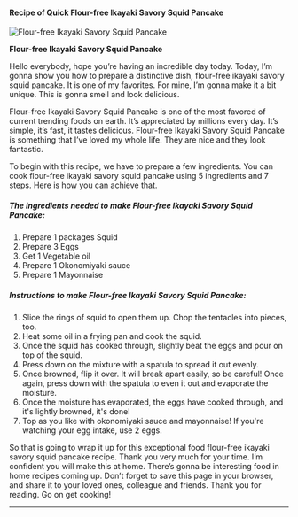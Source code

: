             

#### Recipe of Quick Flour-free Ikayaki Savory Squid Pancake

![Flour-free Ikayaki Savory Squid Pancake](https://img-global.cpcdn.com/recipes/6292811591712768/751x532cq70/flour-free-ikayaki-savory-squid-pancake-recipe-main-photo.jpg)

**Flour-free Ikayaki Savory Squid Pancake**

Hello everybody, hope you’re having an incredible day today. Today, I’m gonna show you how to prepare a distinctive dish, flour-free ikayaki savory squid pancake. It is one of my favorites. For mine, I’m gonna make it a bit unique. This is gonna smell and look delicious.

Flour-free Ikayaki Savory Squid Pancake is one of the most favored of current trending foods on earth. It’s appreciated by millions every day. It’s simple, it’s fast, it tastes delicious. Flour-free Ikayaki Savory Squid Pancake is something that I’ve loved my whole life. They are nice and they look fantastic.

To begin with this recipe, we have to prepare a few ingredients. You can cook flour-free ikayaki savory squid pancake using 5 ingredients and 7 steps. Here is how you can achieve that.

##### The ingredients needed to make Flour-free Ikayaki Savory Squid Pancake:

1.  Prepare 1 packages Squid
2.  Prepare 3 Eggs
3.  Get 1 Vegetable oil
4.  Prepare 1 Okonomiyaki sauce
5.  Prepare 1 Mayonnaise

##### Instructions to make Flour-free Ikayaki Savory Squid Pancake:

1.  Slice the rings of squid to open them up. Chop the tentacles into pieces, too.
2.  Heat some oil in a frying pan and cook the squid.
3.  Once the squid has cooked through, slightly beat the eggs and pour on top of the squid.
4.  Press down on the mixture with a spatula to spread it out evenly.
5.  Once browned, flip it over. It will break apart easily, so be careful! Once again, press down with the spatula to even it out and evaporate the moisture.
6.  Once the moisture has evaporated, the eggs have cooked through, and it's lightly browned, it's done!
7.  Top as you like with okonomiyaki sauce and mayonnaise! If you're watching your egg intake, use 2 eggs.

So that is going to wrap it up for this exceptional food flour-free ikayaki savory squid pancake recipe. Thank you very much for your time. I’m confident you will make this at home. There’s gonna be interesting food in home recipes coming up. Don’t forget to save this page in your browser, and share it to your loved ones, colleague and friends. Thank you for reading. Go on get cooking!

* * *